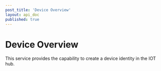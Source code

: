 ```yaml
---
post_title: 'Device Overview'
layout: api_doc
published: true
---
```

# Device Overview

This service provides the capability to create a device identity in the IOT hub. 